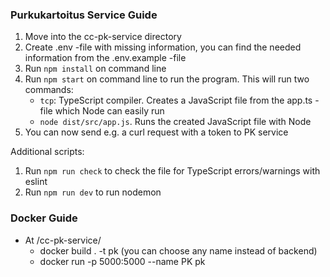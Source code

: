 ### Purkukartoitus Service Guide

1. Move into the cc-pk-service directory
2. Create .env -file with missing information, you can find the needed information from the .env.example -file
3. Run ```npm install``` on command line
4. Run ```npm start``` on command line to run the program. This will run two commands:
   - ```tcp```: TypeScript compiler. Creates a JavaScript file from the app.ts -file which Node can easily run
   - ```node dist/src/app.js```. Runs the created JavaScript file with Node
5. You can now send e.g. a curl request with a token to PK service


Additional scripts: 
1. Run ```npm run check``` to check the file for TypeScript errors/warnings with eslint
2. Run ```npm run dev``` to run nodemon

### Docker Guide 
- At /cc-pk-service/ 
  - docker build . -t pk (you can choose any name instead of backend)
  - docker run -p 5000:5000 --name PK pk 
